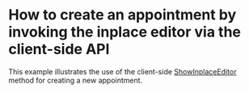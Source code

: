 # How to create an appointment by invoking the inplace editor via the client-side API


<p>This example illustrates the use of the client-side <a href="http://documentation.devexpress.com/#AspNet/DevExpressWebASPxSchedulerScriptsASPxClientScheduler_ShowInplaceEditortopic">ShowInplaceEditor</a> method for creating a new appointment.</p>

<br/>


